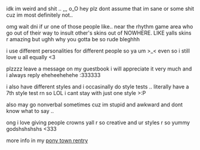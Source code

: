 idk im weird and shit .. ,,, o_O hey plz dont assume that im sane or some shit cuz im most definitely not..

omg wait dni if ur one of those people like.. near the rhythm game area who go out of their way to insult other's skins out of NOWHERE. LIKE yalls skins r amazing but ughh why you gotta be so rude bleghhh

i use different personalities for different people so ya um >_< even so i still love u all equally <3

plzzzz leave a message on my guestbook i will appreciate it very much and i always reply eheheehehehe :333333

i also have different styles and i occasinally do style tests .. literally have a 7th style test rn so LOL i cant stay with just one style >:P

also may go nonverbal sometimes cuz im stupid and awkward and dont know what to say ..

ong i love giving people crowns yall r so creative and ur styles r so yummy godshshshshs <333

more info in my [pony town rentry](https://rentry.co/rinukute-ponytown)
